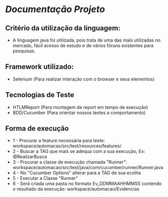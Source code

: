 <h1><b><i>Documentação Projeto</b></i></h1>

<h2>Critério da utilização da linguagem:</h2>
	<ul>
		<li>A linguagem java foi utilizada, pois trata de uma das mais utilizadas no mercado, fácil acesso de estudo e de vários fóruns existentes para pesquisas.</li>
	</ul>
 <h2>Framework utilizado:</h2>
 	<ul>
 		<li>Selenium (Para realizar interação com o browser e seus elementos)</li>
 	</ul>
 <h2>Tecnologias de Teste</h2>
 	<ul>
 		<li>HTLMReport (Para montagem de report em tempo de execução)</li>
 		<li>BDD/Cucumber (Para orientar nossos testes a comportamento)</li>
 	</ul>
 <h2>Forma de execução</h2>
 	<ul>
 		<li>1 - Procurar a feature necessária para teste: workspace/automacao/src/test/resources/features/</li>
 		<li>2 - Buscar a TAG que mais se adequa com a sua execução, Ex: @RealizarBusca</li>
 		<li>3 - Procurar a classe de execução chamada "Runner": workspace/automacao/src/test/java/com/cucumber/runner/Runner.java</li>
 		<li>4 - No "Cucumber Options" alterar para a TAG de sua ecolha</li>
 		<li>5 - Executar a Classe "Runner"</li>
 		<li>6 - Será criada uma pasta no formato Ev_DDMMAAHHMMSS contendo o resultado da execução: workspace/automacao/Evidencias</li>
 	</ul>